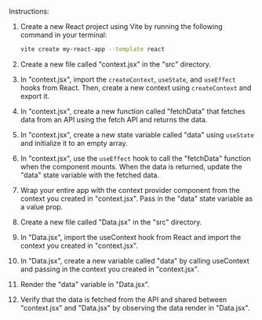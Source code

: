 Instructions:

1. Create a new React project using Vite by running the following command in your terminal:

   ```bash
   vite create my-react-app --template react
   ```

1. Create a new file called "context.jsx" in the "src" directory.
1. In "context.jsx", import the `createContext`, `useState`, and `useEffect` hooks from React. Then, create a new context using `createContext` and export it.
1. In "context.jsx", create a new function called "fetchData" that fetches data from an API using the fetch API and returns the data.
1. In "context.jsx", create a new state variable called "data" using `useState` and initialize it to an empty array.
1. In "context.jsx", use the `useEffect` hook to call the "fetchData" function when the component mounts. When the data is returned, update the "data" state variable with the fetched data.
1. Wrap your entire app with the context provider component from the context you created in "context.jsx". Pass in the "data" state variable as a value prop.
1. Create a new file called "Data.jsx" in the "src" directory.
1. In "Data.jsx", import the useContext hook from React and import the context you created in "context.jsx".
1. In "Data.jsx", create a new variable called "data" by calling useContext and passing in the context you created in "context.jsx".
1. Render the "data" variable in "Data.jsx".
1. Verify that the data is fetched from the API and shared between "context.jsx" and "Data.jsx" by observing the data render in "Data.jsx".
